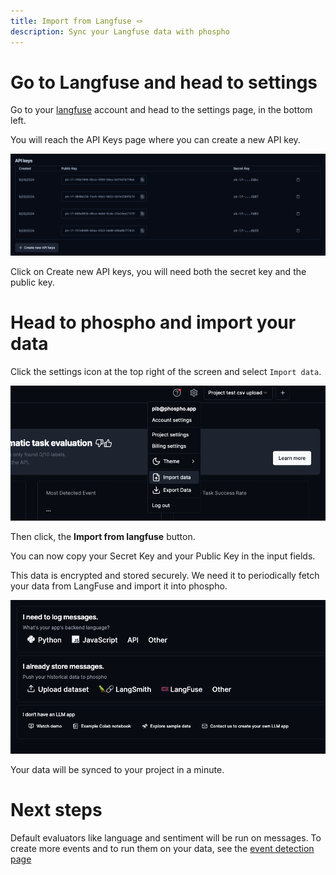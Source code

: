 ```yaml
---
title: Import from Langfuse 🪢
description: Sync your Langfuse data with phospho
---
```


# Go to Langfuse and head to settings

Go to your [langfuse](https://cloud.langfuse.com/) account and head to the settings page, in the bottom left.

You will reach the API Keys page where you can create a new API key.

![langfuse api key](../images/import/langfuse_api_keys.png)

Click on Create new API keys, you will need both the secret key and the public key.

# Head to phospho and import your data

Click the settings icon at the top right of the screen and select `Import data`.

![Click the settings icon](../images/import/import_data.png)

Then click, the **Import from langfuse** button.

You can now copy your Secret Key and your Public Key in the input fields.

<Note>
  This data is encrypted and stored securely. We need it to periodically fetch
  your data from LangFuse and import it into phospho.
</Note>

![Import from langfuse](../images/import/start_sending_data.png)

Your data will be synced to your project in a minute.

# Next steps

Default evaluators like language and sentiment will be run on messages. To create more events and to run them on your data, see the [event detection page](/docs/guides/events)
